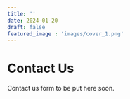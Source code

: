 ```yaml
---
title: ''
date: 2024-01-20
draft: false
featured_image : 'images/cover_1.png'
---
```


# Contact Us

Contact us form to be put here soon.
